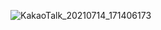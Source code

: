
![KakaoTalk_20210714_171406173](https://user-images.githubusercontent.com/79623220/125598162-add24128-c325-4060-bc89-586c852927f0.png)

